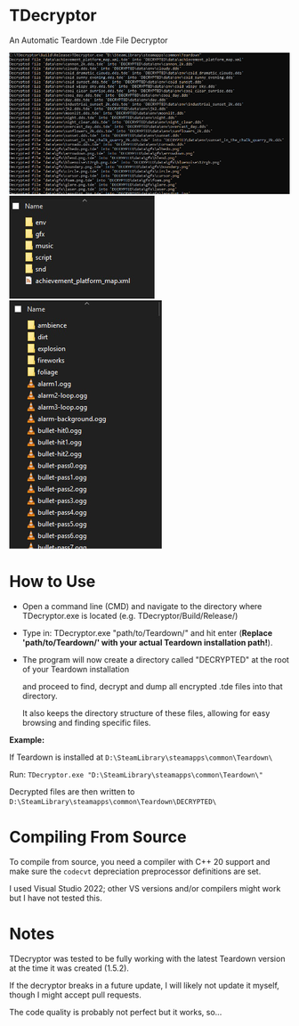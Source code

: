 # TDecryptor
An Automatic Teardown .tde File Decryptor

![Screenshot](Screenshots/TDecryptor.jpg)
![Screenshot](Screenshots/Files1.jpg)
![Screenshot](Screenshots/Files2.jpg)

# How to Use

- Open a command line (CMD) and navigate to the directory where TDecryptor.exe is located (e.g. TDecryptor/Build/Release/)
- Type in: TDecryptor.exe "path/to/Teardown/" and hit enter (**Replace 'path/to/Teardown/' with your actual Teardown installation path!**).
- The program will now create a directory called "DECRYPTED" at the root of your Teardown installation

  and proceed to find, decrypt and dump all encrypted .tde files into that directory.

  It also keeps the directory structure of these files, allowing for easy browsing and finding specific files.

**Example:**

If Teardown is installed at `D:\SteamLibrary\steamapps\common\Teardown\`

Run: `TDecryptor.exe "D:\SteamLibrary\steamapps\common\Teardown\"`

Decrypted files are then written to `D:\SteamLibrary\steamapps\common\Teardown\DECRYPTED\`

# Compiling From Source

To compile from source, you need a compiler with C++ 20 support and make sure the `codecvt` depreciation preprocessor definitions are set.

I used Visual Studio 2022; other VS versions and/or compilers might work but I have not tested this.

# Notes

TDecryptor was tested to be fully working with the latest Teardown version at the time it was created (1.5.2).

If the decryptor breaks in a future update, I will likely not update it myself, though I might accept pull requests.

The code quality is probably not perfect but it works, so...
